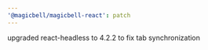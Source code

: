 ```yaml
---
'@magicbell/magicbell-react': patch
---
```


upgraded react-headless to 4.2.2 to fix tab synchronization
